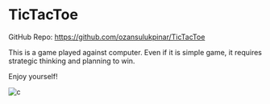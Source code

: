# TicTacToe

GitHub Repo: https://github.com/ozansulukpinar/TicTacToe

This is a game played against computer. Even if it is simple game, it requires strategic thinking and planning to win.

Enjoy yourself!

![c](https://user-images.githubusercontent.com/52232302/107568639-59590600-6bf8-11eb-98d4-b6c343dcac01.JPG)

